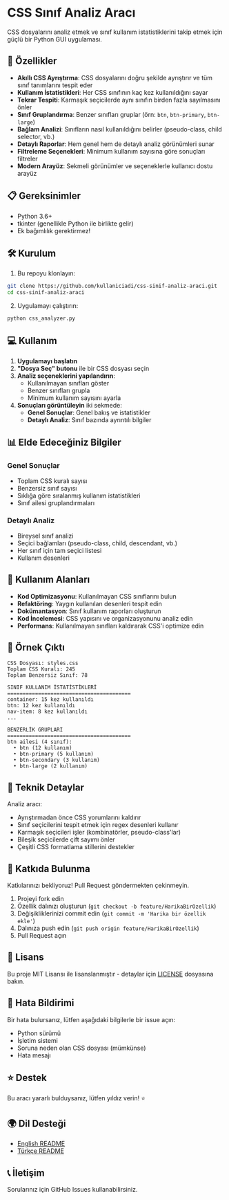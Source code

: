 # CSS Sınıf Analiz Aracı

CSS dosyalarını analiz etmek ve sınıf kullanım istatistiklerini takip etmek için güçlü bir Python GUI uygulaması.

## 🚀 Özellikler

- **Akıllı CSS Ayrıştırma**: CSS dosyalarını doğru şekilde ayrıştırır ve tüm sınıf tanımlarını tespit eder
- **Kullanım İstatistikleri**: Her CSS sınıfının kaç kez kullanıldığını sayar
- **Tekrar Tespiti**: Karmaşık seçicilerde aynı sınıfın birden fazla sayılmasını önler
- **Sınıf Gruplandırma**: Benzer sınıfları gruplar (örn: `btn`, `btn-primary`, `btn-large`)
- **Bağlam Analizi**: Sınıfların nasıl kullanıldığını belirler (pseudo-class, child selector, vb.)
- **Detaylı Raporlar**: Hem genel hem de detaylı analiz görünümleri sunar
- **Filtreleme Seçenekleri**: Minimum kullanım sayısına göre sonuçları filtreler
- **Modern Arayüz**: Sekmeli görünümler ve seçeneklerle kullanıcı dostu arayüz

## 📋 Gereksinimler

- Python 3.6+
- tkinter (genellikle Python ile birlikte gelir)
- Ek bağımlılık gerektirmez!

## 🛠️ Kurulum

1. Bu repoyu klonlayın:
```bash
git clone https://github.com/kullaniciadi/css-sinif-analiz-araci.git
cd css-sinif-analiz-araci
```

2. Uygulamayı çalıştırın:
```bash
python css_analyzer.py
```

## 💻 Kullanım

1. **Uygulamayı başlatın**
2. **"Dosya Seç" butonu** ile bir CSS dosyası seçin
3. **Analiz seçeneklerini yapılandırın**:
   - Kullanılmayan sınıfları göster
   - Benzer sınıfları grupla
   - Minimum kullanım sayısını ayarla
4. **Sonuçları görüntüleyin** iki sekmede:
   - **Genel Sonuçlar**: Genel bakış ve istatistikler
   - **Detaylı Analiz**: Sınıf bazında ayrıntılı bilgiler

## 📊 Elde Edeceğiniz Bilgiler

### Genel Sonuçlar
- Toplam CSS kuralı sayısı
- Benzersiz sınıf sayısı
- Sıklığa göre sıralanmış kullanım istatistikleri
- Sınıf ailesi gruplandırmaları

### Detaylı Analiz
- Bireysel sınıf analizi
- Seçici bağlamları (pseudo-class, child, descendant, vb.)
- Her sınıf için tam seçici listesi
- Kullanım desenleri

## 🎯 Kullanım Alanları

- **Kod Optimizasyonu**: Kullanılmayan CSS sınıflarını bulun
- **Refaktöring**: Yaygın kullanılan desenleri tespit edin
- **Dokümantasyon**: Sınıf kullanım raporları oluşturun
- **Kod İncelemesi**: CSS yapısını ve organizasyonunu analiz edin
- **Performans**: Kullanılmayan sınıfları kaldırarak CSS'i optimize edin

## 📝 Örnek Çıktı

```
CSS Dosyası: styles.css
Toplam CSS Kuralı: 245
Toplam Benzersiz Sınıf: 78

SINIF KULLANIM İSTATİSTİKLERİ
========================================
container: 15 kez kullanıldı
btn: 12 kez kullanıldı
nav-item: 8 kez kullanıldı
...

BENZERLİK GRUPLARI
========================================
btn ailesi (4 sınıf):
  • btn (12 kullanım)
  • btn-primary (5 kullanım)
  • btn-secondary (3 kullanım)
  • btn-large (2 kullanım)
```

## 🔧 Teknik Detaylar

Analiz aracı:
- Ayrıştırmadan önce CSS yorumlarını kaldırır
- Sınıf seçicilerini tespit etmek için regex desenleri kullanır
- Karmaşık seçicileri işler (kombinatörler, pseudo-class'lar)
- Bileşik seçicilerde çift sayımı önler
- Çeşitli CSS formatlama stillerini destekler

## 🤝 Katkıda Bulunma

Katkılarınızı bekliyoruz! Pull Request göndermekten çekinmeyin.

1. Projeyi fork edin
2. Özellik dalınızı oluşturun (`git checkout -b feature/HarikaBirOzellik`)
3. Değişikliklerinizi commit edin (`git commit -m 'Harika bir özellik ekle'`)
4. Dalınıza push edin (`git push origin feature/HarikaBirOzellik`)
5. Pull Request açın

## 📄 Lisans

Bu proje MIT Lisansı ile lisanslanmıştır - detaylar için [LICENSE](LICENSE) dosyasına bakın.

## 🐛 Hata Bildirimi

Bir hata bulursanız, lütfen aşağıdaki bilgilerle bir issue açın:
- Python sürümü
- İşletim sistemi
- Soruna neden olan CSS dosyası (mümkünse)
- Hata mesajı

## ⭐ Destek

Bu aracı yararlı bulduysanız, lütfen yıldız verin! ⭐

## 🌍 Dil Desteği

- [English README](README.md)
- [Türkçe README](README_TR.md)

## 📞 İletişim

Sorularınız için GitHub Issues kullanabilirsiniz.
